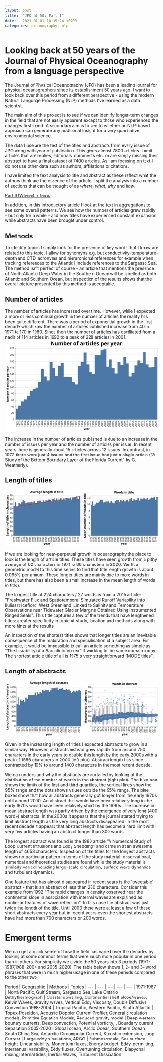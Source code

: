 ```yaml
---
layout: post
title:  "JPO at 50: Part I"
date:   2021-01-01 10:35:24 +0200
categories: oceanography, nlp
---
```


# Looking back at 50 years of the Journal of Physical Oceanography from a language perspective
The Journal of Physical Oceanography (JPO) has been a leading journal for physical oceanographers since its
establishment 50 years ago. I want to look back over this period from a different perspective - using the modern
Natural Language Processing (NLP) methods I've learned as a data scientist.

The main aim of this project is to see if we can identify longer-term changes in the field that are not easily apparent except to those who experienced the changes first-hand. A secondary aim is to see to whether an NLP-based approach can generate any additional insight for a very quantiative environmental science.

The data I use are the text of the titles and abstracts from every issue of JPO along with year of publication.
This gives almost 7800 articles. I omit articles that are replies, editorials, comments etc. or are simply missing their
abstract to have a final dataset of 7400 articles. As I am focusing on text I do not use other data such as authors, affiliations or citations. 

I have limited the text analysis to title and abstract as these reflect what the authors think are the essence of the article. I split the analysis into a number of sections that can be thought of as *where*, *what*, *why* and *how*. 

[Part II (Where) is here.](https://braaannigan.github.io/oceanography,/nlp/2021/01/10/jpo-where.html)

In addition, in this introductory article I look at the text in aggregations to see some overall patterns. We see how the number of articles grew rapidly - but only for a while - and how titles have experienced constant expansion while abstracts have been brought under control.

## Methods

To identify topics I simply look for the presence of key words that I know are related to this topic. I allow for synomyns e.g. but conductivity-temperature-depth and CTD, acronyms and hierarchichal references for example when tracking references to the Atlantic I include references to the Sargasso Sea.  The method isn't perfect of course - an article that mentions the presence of North Atlantic Deep Water in the Southern Ocean will be labelled as both Atlantic and Southern Ocean, but inspection of the results shows that the overall picture presented by this method is acceptable.



## Number of articles
The number of articles has increased over time. However, while I expected a more or less continual growth in the number of articles the reality has been quite different. There was a period of exponential growth in the first decade which saw the number of articles published increase from 40 in 1971 to 170 in 1980. Since then the number of articles has oscilliated from a nadir of 114 articles in 1992 to a peak of 228 articles in 2001.
![Number of articles per year](/img/totalArticles.svg)

The increase in the number of articles published is due to an increase in the number of issues per year and the number of
articles per issue. In recent years there is generally about 15 articles across 12 issues. In contrast, in 1972 there were just 4 issues and the first issue had just a single article ("A Study of the Bottom Boundary Layer of the Florida Current" by G. Weatherly).


## Length of titles
![Length of articles' titles](/img/titleLength.svg)

If we are looking for near-perpetual growth in oceanography the place to look is the length of article titles. These titles have seen growth from a pithy average of 62 characters in 1971 to 88 characters in 2020.  We fit a geometric model to this time series to find that title length growth is about 0.065% per annum. These longer titles are mainly due to more words in titles, but there has also been a small increase in the mean length of words in titles.

The longest title at 224 characters / 27 words is from a 2015 article: "Freshwater Flux and Spatiotemporal Simulated Runoff Variability into Ilulissat Icefjord, West Greenland, Linked to Salinity and Temperature Observations near Tidewater Glacier Margins Obtained Using Instrumented Ringed Seals". This title captures a few of the trends that have lengthened titles: greater
specificity in topic of study, location and methods along with more hints at the results.

An inspection of the shortest titles shows that longer titles are an inevitable consequence of the maturation and specialisation of a subject area. For example, it would be impossible to call an article something as simple as "The Instability of a Baroclinic Vortex" if working in the same domain today. The shortest article title of all is 1975's very straightforward "MODE tides".

## Length of abstracts
![Length of articles' abstracts](/img/abstractLength.svg)

Given in the increasing length of titles I expected abstracts to grow in a similar way. However, abstracts instead grew rapidly from around 750 characters in the early years to double this length by the early 2000s with a peak of 1556 characters in 2000 (left plot). Abstract length has since contracted by 10% to around 1400 characters in the most recent decade. 

We can understand why the abstracts are curtailed by looking at the distribution of the number of words in the abstract (right plot). The blue box shows the limits of the first and third quartiles, the vertical lines show the 95% range and the dots shows values outside the 95% range. The blue boxes show that how all abstracts generally got longer from the early 1970s until around 2000. An abstract that would have been relatively long in the early 1970s would have been relatively short by the 1990s. The increase in mean abstract length was partly driven by the emergence of very long (400 word+) abstracts. In the 2000s it appears that the journal started trying to limit abstract length as the very long abstracts disappeared. In the most recent decade it appears that abstract length has become a hard limit with very few articles having an abstract longer than 300 words. 

The longest abstract was found in the 1980 article "A Numerical Study of Loop Current Intrusions and Eddy Shedding" and came in at an awesome length of 4653 characters. Inspection of the titles for the longest abstracts shows no particular pattern in terms of the study material: observational, numerical and theoretical studies are found while the study material is similarly varied including large-scale circulation, surface wave dynamics and turbulent dynamics.

One feature that has almost disappeared in recent years is the 'tweetable' abstract - that is an abstract of less than 280 characters. Consider this example from 1992 "The rapid changes in density observed near the continental slope in association with internal waves are explained as nonlinear features of wave reflection". In this case the abstract was just twice the length of the title.  Until 2000 there were at least a few of these short abstracts every year but in recent years even the shortest
abstracts have had more than 700 characters or 200 words.

# Emergent terms
We can get a quick sense of how the field has varied over the decades by looking at some common terms that were much more popular in one period than in others. For simplicity we divide the 50 years into 3 periods (1971-1987,1988-2004 and 2005-2020). The table below shows 1, 2- and 3- word phrases that were in much higher usage in one of these periods compared to the other two

Period | Geographic | Methods | Topics |
 --- | --- | --- | --- | --- |
1971-1987 | North Pacific, Gulf Stream, Sargasso Sea, Lake Ontario | Bathythermograph | Coastal upwelling, Continential shelf slope/waves, Kelvin Waves, Gravity waves, Vertical Eddy Viscosity, Double Diffusive Convection
1988-2004 | Tropical Pacific, Western Pacific, South Atlantic | Topex-Poseidon, Acoustic Doppler Current Profiler, General circulation models, Primitive Equation Models, Reduced gravity model | Deep western bounary currents, Deep convection, Potential vorticity, , Boundary current Separation
2005-2020 | Global ocean, Arctic Ocean, Southern Ocean, South China Sea, Antarctic Circumpolar Current, Kuroshio extension, Loop Current | Large eddy simulations, ARGO | Submesoscale, Sea surface height, Linear stability, Monentum fluxes, Energy budget, Eddy-permitting, Interannual variability, Eddy fluxes, Overturning circulation, Diapycnal mixing,Internal tides, Inertial Waves, Turbulent Dissipation

